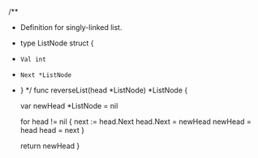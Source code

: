 /**
 * Definition for singly-linked list.
 * type ListNode struct {
 *     Val int
 *     Next *ListNode
 * }
 */
func reverseList(head *ListNode) *ListNode {
    
	var newHead *ListNode = nil

	for head != nil {
		next := head.Next
		head.Next = newHead
		newHead = head
		head = next
	}

	return  newHead
}

